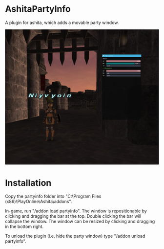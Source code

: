 # AshitaPartyInfo
A plugin for ashita, which adds a movable party window.

![alt text](https://github.com/lejar/AshitaPartyInfo/blob/master/partyinfo.png?raw=true)

# Installation
Copy the partyinfo folder into "C:\Program Files (x86)\PlayOnline\Ashita\addons".

In-game, run "/addon load partyinfo". The window is repositionable by clicking and dragging the bar at the top. Double clicking the bar will collapse the window. The window can be resized by clicking and dragging in the bottom right.

To unload the plugin (i.e. hide the party window) type "/addon unload partyinfo".

